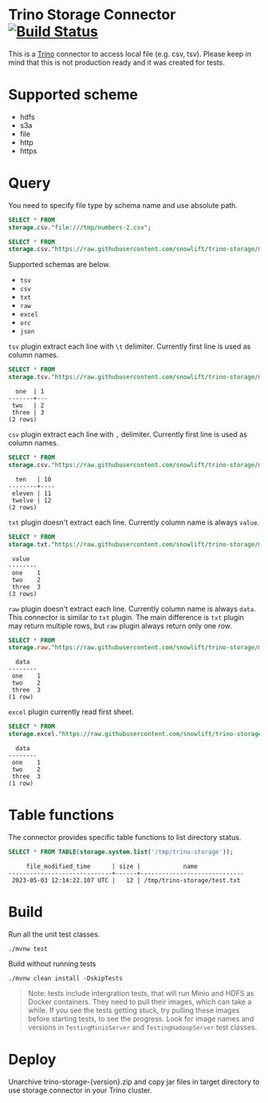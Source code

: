 # Trino Storage Connector [![Build Status](https://github.com/snowlift/trino-storage/workflows/CI/badge.svg)](https://github.com/snowlift/trino-storage/actions?query=workflow%3ACI+event%3Apush+branch%3Amaster)
This is a [Trino](http://trino.io/) connector to access local file (e.g. csv, tsv). Please keep in mind that this is not production ready and it was created for tests.

# Supported scheme
- hdfs
- s3a
- file
- http
- https

# Query
You need to specify file type by schema name and use absolute path.
```sql
SELECT * FROM
storage.csv."file:///tmp/numbers-2.csv";

SELECT * FROM
storage.csv."https://raw.githubusercontent.com/snowlift/trino-storage/master/src/test/resources/example-data/numbers-2.csv";
``` 

Supported schemas are below.
- `tsv`
- `csv`
- `txt`
- `raw`
- `excel`
- `orc`
- `json`

`tsv` plugin extract each line with `\t` delimiter. Currently first line is used as column names.
```sql
SELECT * FROM
storage.tsv."https://raw.githubusercontent.com/snowlift/trino-storage/master/src/test/resources/example-data/numbers.tsv";
``` 
```
  one  | 1 
-------+---
 two   | 2 
 three | 3
(2 rows)
```


`csv` plugin extract each line with `,` delimiter. Currently first line is used as column names.
```sql
SELECT * FROM
storage.csv."https://raw.githubusercontent.com/snowlift/trino-storage/master/src/test/resources/example-data/numbers-2.csv";
```
```
  ten   | 10 
--------+----
 eleven | 11 
 twelve | 12
(2 rows)
```

`txt` plugin doesn't extract each line. Currently column name is always `value`.
```sql
SELECT * FROM
storage.txt."https://raw.githubusercontent.com/snowlift/trino-storage/master/src/test/resources/example-data/numbers.tsv";
``` 
```
 value  
--------
 one    1   
 two    2   
 three  3
(3 rows)
```

`raw` plugin doesn't extract each line. Currently column name is always `data`. This connector is similar to `txt` plugin. 
The main difference is `txt` plugin may return multiple rows, but `raw` plugin always return only one row.
```sql
SELECT * FROM
storage.raw."https://raw.githubusercontent.com/snowlift/trino-storage/master/src/test/resources/example-data/numbers.tsv";
``` 
```
  data  
--------
 one    1   
 two    2   
 three  3 
(1 row)
```

`excel` plugin currently read first sheet.
```sql
SELECT * FROM
storage.excel."https://raw.githubusercontent.com/snowlift/trino-storage/master/src/test/resources/example-data/sample.xlsx";
``` 
```
  data  
--------
 one    1   
 two    2   
 three  3 
(1 row)
```

# Table functions

The connector provides specific table functions to list directory status.
```sql
SELECT * FROM TABLE(storage.system.list('/tmp/trino-storage'));
```
```
     file_modified_time      | size |            name
-----------------------------+------+-----------------------------
 2023-05-03 12:14:22.107 UTC |   12 | /tmp/trino-storage/test.txt
```

# Build
Run all the unit test classes.
```
./mvnw test
```

Build without running tests
```
./mvnw clean install -DskipTests
```

> Note: tests include intergration tests, that will run Minio and HDFS as Docker containers. They need to pull their images,
> which can take a while. If you see the tests getting stuck, try pulling these images before starting tests, to see the progress.
> Look for image names and versions in `TestingMinioServer` and `TestingHadoopServer` test classes.

# Deploy
Unarchive trino-storage-{version}.zip and copy jar files in target directory to use storage connector in your Trino cluster.
